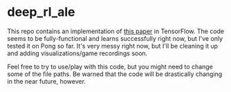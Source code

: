 # deep_rl_ale
This repo contains an implementation of [this paper](http://home.uchicago.edu/~arij/journalclub/papers/2015_Mnih_et_al.pdf) in TensorFlow.  The code seems to be fully-functional and learns successfully right now, but I've only tested it on Pong so far.  It's very messy right now, but I'll be cleaning it up and adding visualizations/game recordings soon.

Feel free to try to use/play with this code, but you might need to change some of the file paths.  Be warned that the code will be drastically changing in the near future, however.
